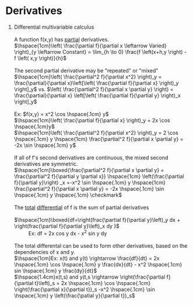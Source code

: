 # Derivatives
1. Differential multivariable calculus<br><br>
    A function f(x,y) has <ins>partial</ins> derivatives.<br>
        $\hspace{1cm}\left( \frac{\partial f}{\partial x \leftarrow Varied} \right)_{y \leftarrow Constant}  = \lim_{h \to 0}  \frac{f \left(x+h,y \right) - f \left( x,y \right)}{h}$ <br>
        <br>
        The second partial derivative may be "repeated" or "mixed"<br>
        $\hspace{1cm}\left( \frac{\partial^2 f}{\partial x^2} \right)_y  = \frac{\partial}{\partial x}\left[\left( \frac{\partial f}{\partial x} \right)_y \right]_y$ vs. $\left( \frac{\partial^2 f}{\partial x \partial y} \right) =  \frac{\partial}{\partial x} \left[\left( \frac{\partial f}{\partial y} \right)_x \right]_y$ <br><br>
        Ex: $f(x,y) = x^2 \cos \hspace{.1cm} y$<br>
        $\hspace{1cm}\left( \frac{\partial f}{\partial x} \right)_y = 2x \cos \hspace{.1cm}y$ <br>
        $\hspace{1cm}\left( \frac{\partial^2 f}{\partial x^2} \right)_y = 2 \cos \hspace{.1cm} y \hspace{1cm} \frac{\partial^2 f}{\partial x \partial y} = -2x \sin \hspace{.1cm} y$ <br><br>
        If all of f's second derivatives are continuous, the mixed second derivatives are symmetric. <br>
            $\hspace{1cm}\boxed{\frac{\partial^2 f}{\partial x \partial y} = \frac{\partial^2 f}{\partial y \partial x}}  \hspace{1cm}  \left(\frac{\partial f}{\partial y}\right) _x =-x^2 \sin \hspace{.1cm} y \hspace{1cm} \frac{\partial^2 f}{\partial x \partial y} = -2x \hspace{.1cm} \sin \hspace{.1cm} y \hspace{.1cm} \checkmark$<br><br>
            The <ins>total</ins> <ins>differential</ins> of f is the sum of partial derivatives<br><br>
            $\hspace{1cm}\boxed{df=\right(frac{\partial f}{\partial y}\left)_y dx + \right(frac{\partial f}{\partial y}\left)_x dy }$<br>
            $\hspace{1cm}$ Ex: df = 2x cos y dx - $x^2$ sin y dy<br><br>
            The total differental can be used to form other derivatives, based on the dependencies of x and y.<br>
            $\hspace{1cm}Ex: x(t) and y(t) \rightarrow \frac{df}{dt} = 2x \hspace{.1cm} \cos \hspace{.1cm} y \frac{dx}{dt} - x^2 \hspace{.1cm} sin \hspace{.1cm} y \frac{dy}{dt}$<br>
            $\hspace{1.4cm}x(t,s) and y(t,s \rightarrow \right(\frac{\partial f}{\partial t}\left)_s = 2x \hspace{.1cm} \cos \hspace{.1cm} \right(\frac{\partial x}{\partial t})_s -x^2 \hspace{.1cm} \sin \hspace{.1cm} y \left(\frac{\patial y}{\partial t})_s$

